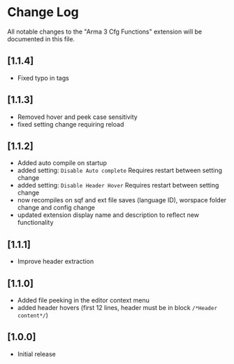 # Change Log

All notable changes to the "Arma 3 Cfg Functions" extension will be documented in this file.

## [1.1.4]

* Fixed typo in tags

## [1.1.3]

* Removed hover and peek case sensitivity
* fixed setting change requiring reload

## [1.1.2]

* Added auto compile on startup
* added setting: `Disable Auto complete` Requires restart between setting change
* added setting: `Disable Header Hover` Requires restart between setting change
* now recompiles on sqf and ext file saves (language ID), worspace folder change and config change
* updated extension display name and description to reflect new functionality

## [1.1.1]

* Improve header extraction

## [1.1.0]

* Added file peeking in the editor context menu
* added header hovers (first 12 lines, header must be in block ```/*Header content*/```)

## [1.0.0]

- Initial release
